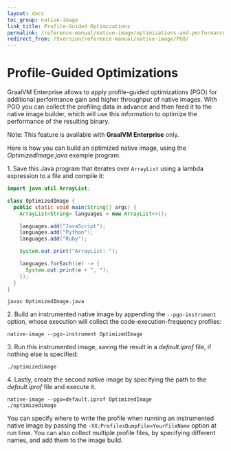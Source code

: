 ```yaml
---
layout: docs
toc_group: native-image
link_title: Profile-Guided Optimizations
permalink: /reference-manual/native-image/optimizations-and-performance/PGO/
redirect_from: /$version/reference-manual/native-image/PGO/
---
```

# Profile-Guided Optimizations

GraalVM Enterprise allows to apply profile-guided optimizations (PGO) for additional performance gain and higher throughput of native images.
With PGO you can collect the profiling data in advance and then feed it to the native image builder, which will use this information to optimize the performance of the resulting binary.

Note: This feature is available with **GraalVM Enterprise** only.

Here is how you can build an optimized native image, using the _OptimizedImage.java_ example program.

1&#46; Save this Java program that iterates over `ArrayList` using a lambda expression to a file and compile it:
```java
import java.util.ArrayList;

class OptimizedImage {
  public static void main(String[] args) {
    ArrayList<String> languages = new ArrayList<>();

    languages.add("JavaScript");
    languages.add("Python");
    languages.add("Ruby");

    System.out.print("ArrayList: ");

    languages.forEach((e) -> {
      System.out.print(e + ", ");
    });
  }
}
```
```shell
javac OptimizedImage.java
```

2&#46; Build an instrumented native image by appending the `--pgo-instrument` option, whose execution will collect the code-execution-frequency profiles:
```shell
native-image --pgo-instrument OptimizedImage
```

3&#46; Run this instrumented image, saving the result in a _default.iprof_ file, if nothing else is specified:
```shell
./optimizedimage
```

4&#46; Lastly, create the second native image by specifying the path to the _default.iprof_ file and execute it.
```shell
native-image --pgo=default.iprof OptimizedImage
./optimizedimage
```

You can specify where to write the profile when running an instrumented native image by passing the `-XX:ProfilesDumpFile=YourFileName` option at run time.
You can also collect multiple profile files, by specifying different names, and add them to the image build.
